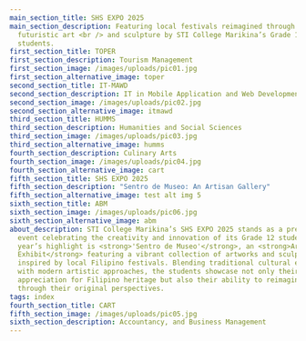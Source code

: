```yaml
---
main_section_title: SHS EXPO 2025
main_section_description: Featuring local festivals reimagined through
  futuristic art <br /> and sculpture by STI College Marikina’s Grade 12
  students.
first_section_title: TOPER
first_section_description: Tourism Management
first_section_image: /images/uploads/pic01.jpg
first_section_alternative_image: toper
second_section_title: IT-MAWD
second_section_description: IT in Mobile Application and Web Development
second_section_image: /images/uploads/pic02.jpg
second_section_alternative_image: itmawd
third_section_title: HUMMS
third_section_description: Humanities and Social Sciences
third_section_image: /images/uploads/pic03.jpg
third_section_alternative_image: humms
fourth_section_description: Culinary Arts
fourth_section_image: /images/uploads/pic04.jpg
fourth_section_alternative_image: cart
fifth_section_title: SHS EXPO 2025
fifth_section_description: "Sentro de Museo: An Artisan Gallery"
fifth_section_alternative_image: test alt img 5
sixth_section_title: ABM
sixth_section_image: /images/uploads/pic06.jpg
sixth_section_alternative_image: abm
about_description: STI College Marikina’s SHS EXPO 2025 stands as a premier
  event celebrating the creativity and innovation of its Grade 12 students. This
  year’s highlight is <strong>'Sentro de Museo'</strong>, an <strong>Art
  Exhibit</strong> featuring a vibrant collection of artworks and sculptures
  inspired by local Filipino festivals. Blending traditional cultural elements
  with modern artistic approaches, the students showcase not only their deep
  appreciation for Filipino heritage but also their ability to reimagine it
  through their original perspectives.
tags: index
fourth_section_title: CART
fifth_section_image: /images/uploads/pic05.jpg
sixth_section_description: Accountancy, and Business Management
---
```

